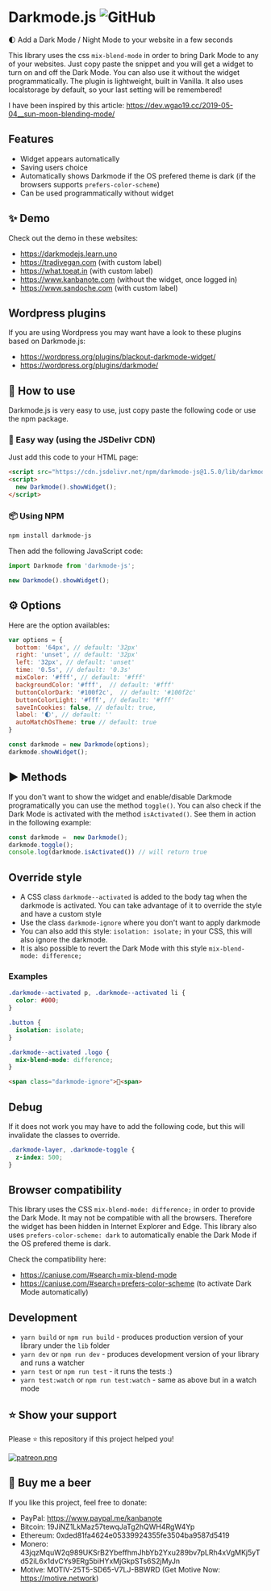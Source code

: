 # Darkmode.js ![GitHub](https://img.shields.io/github/license/mashape/apistatus.svg)

🌓 Add a Dark Mode / Night Mode to your website in a few seconds

This library uses the css `mix-blend-mode` in order to bring Dark Mode to any of your websites.
Just copy paste the snippet and you will get a widget to turn on and off the Dark Mode. You can also use it without the widget programmatically. The plugin is lightweight, built in Vanilla.
It also uses localstorage by default, so your last setting will be remembered!

I have been inspired by this article: https://dev.wgao19.cc/2019-05-04__sun-moon-blending-mode/

## Features
- Widget appears automatically
- Saving users choice
- Automatically shows Darkmode if the OS prefered theme is dark (if the browsers supports `prefers-color-scheme`)
- Can be used programmatically without widget

## ✨ Demo
Check out the demo in these websites: 
- https://darkmodejs.learn.uno
- https://tradivegan.com (with custom label)
- https://what.toeat.in (with custom label)
- https://www.kanbanote.com (without the widget, once logged in)
- https://www.sandoche.com (with custom label)

## Wordpress plugins
If you are using Wordpress you may want have a look to these plugins based on Darkmode.js:
- https://wordpress.org/plugins/blackout-darkmode-widget/
- https://wordpress.org/plugins/darkmode/

## 📖 How to use
Darkmode.js is very easy to use, just copy paste the following code or use the npm package.

### 🚀 Easy way (using the JSDelivr CDN)
Just add this code to your HTML page:
```html
<script src="https://cdn.jsdelivr.net/npm/darkmode-js@1.5.0/lib/darkmode-js.min.js"></script>
<script>
  new Darkmode().showWidget();
</script>
```

### 📦 Using NPM
```sh
npm install darkmode-js
```

Then add the following JavaScript code:
```javascript
import Darkmode from 'darkmode-js';

new Darkmode().showWidget();
```

## ⚙️ Options
Here are the option availables:
```javascript
var options = {
  bottom: '64px', // default: '32px'
  right: 'unset', // default: '32px'
  left: '32px', // default: 'unset'
  time: '0.5s', // default: '0.3s'
  mixColor: '#fff', // default: '#fff'
  backgroundColor: '#fff',  // default: '#fff'
  buttonColorDark: '#100f2c',  // default: '#100f2c'
  buttonColorLight: '#fff', // default: '#fff'
  saveInCookies: false, // default: true,
  label: '🌓', // default: ''
  autoMatchOsTheme: true // default: true
}

const darkmode = new Darkmode(options);
darkmode.showWidget();
```

## ▶️ Methods
If you don't want to show the widget and enable/disable Darkmode programatically you can use the method `toggle()`. You can also check if the Dark Mode is activated with the method `isActivated()`. See them in action in the following example:
```javascript
const darkmode =  new Darkmode();
darkmode.toggle();
console.log(darkmode.isActivated()) // will return true
```

## Override style
* A CSS class `darkmode--activated` is added to the body tag when the darkmode is activated. You can take advantage of it to override the style and have a custom style
* Use the class `darkmode-ignore` where you don't want to apply darkmode
* You can also add this style: `isolation: isolate;` in your CSS, this will also ignore the darkmode.
* It is also possible to revert the Dark Mode with this style `mix-blend-mode: difference;`

### Examples
```css
.darkmode--activated p, .darkmode--activated li {
  color: #000;
}

.button {
  isolation: isolate;
}

.darkmode--activated .logo {
  mix-blend-mode: difference;
}
```
```html
<span class="darkmode-ignore">😬<span>
```

## Debug
If it does not work you may have to add the following code, but this will invalidate the classes to override.
```css
.darkmode-layer, .darkmode-toggle {
  z-index: 500;
}
```

## Browser compatibility
This library uses the CSS `mix-blend-mode: difference;` in order to provide the Dark Mode.
It may not be compatible with all the browsers. Therefore the widget has been hidden in Internet Explorer and Edge.
This library also uses `prefers-color-scheme: dark` to automatically enable the Dark Mode if the OS prefered theme is dark.

Check the compatibility here: 
- https://caniuse.com/#search=mix-blend-mode
- https://caniuse.com/#search=prefers-color-scheme (to activate Dark Mode automatically)

## Development
* `yarn build` or `npm run build` - produces production version of your library under the `lib` folder
* `yarn dev` or `npm run dev` - produces development version of your library and runs a watcher
* `yarn test` or `npm run test` - it runs the tests :)
* `yarn test:watch` or `npm run test:watch` - same as above but in a watch mode

## ⭐️ Show your support
Please ⭐️ this repository if this project helped you!

<a href="https://www.patreon.com/sandoche">[![patreon.png](https://c5.patreon.com/external/logo/become_a_patron_button.png)](https://www.patreon.com/sandoche)</a>

## 🍺 Buy me a beer 
If you like this project, feel free to donate:
* PayPal: https://www.paypal.me/kanbanote
* Bitcoin: 19JiNZ1LkMaz57tewqJaTg2hQWH4RgW4Yp
* Ethereum: 0xded81fa4624e05339924355fe3504ba9587d5419
* Monero: 43jqzMquW2q989UKSrB2YbeffhmJhbYb2Yxu289bv7pLRh4xVgMKj5yTd52iL6x1dvCYs9ERg5biHYxMjGkpSTs6S2jMyJn
* Motive: MOTIV-25T5-SD65-V7LJ-BBWRD (Get Motive Now: https://motive.network)
